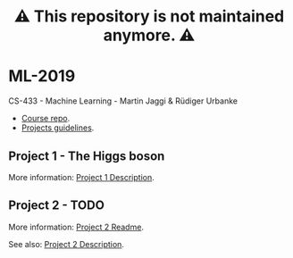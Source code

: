 <h1 align="center">⚠️ This repository is not maintained anymore. ⚠️</h1>

# ML-2019

CS-433 - Machine Learning - Martin Jaggi & Rüdiger Urbanke

- [Course repo](https://github.com/epfml/ML_course/).
- [Projects guidelines](https://raw.githubusercontent.com/epfml/ML_course/master/projects/Project_Guidelines.pdf).

## Project 1 - The Higgs boson

More information: [Project 1 Description](https://raw.githubusercontent.com/epfml/ML_course/master/projects/project1/project1_description.pdf).

## Project 2 - TODO

More information: [Project 2 Readme](./project2/).

See also: [Project 2 Description](https://github.com/epfml/ML_course/blob/master/projects/project2/project2_description.pdf).
